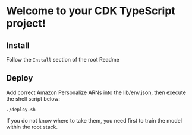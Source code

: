 # Welcome to your CDK TypeScript project!

## Install
Follow the `Install` section of the root Readme

## Deploy
Add correct Amazon Personalize ARNs into the lib/env.json, then execute the shell script below:
```shell script
./deploy.sh
```

If you do not know where to take them, you need first to train the model within the root stack. 